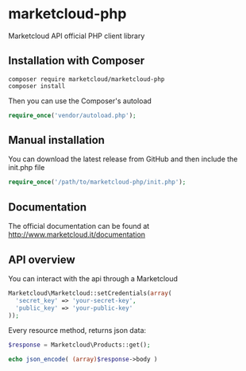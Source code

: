 # marketcloud-php
Marketcloud API official PHP client library

## Installation with Composer
```
composer require marketcloud/marketcloud-php
composer install
```
Then you can use the Composer's autoload
```php
require_once('vendor/autoload.php');
```
## Manual installation
You can download the latest release from GitHub and then include the init.php file
```php
require_once('/path/to/marketcloud-php/init.php');
```
## Documentation
The official documentation can be found at http://www.marketcloud.it/documentation

## API overview
You can interact with the api through a Marketcloud 
```php
Marketcloud\Marketcloud::setCredentials(array(
  'secret_key' => 'your-secret-key',
  'public_key' => 'your-public-key'
));
```
Every resource method, returns json data:
```php
$response = Marketcloud\Products::get();

echo json_encode( (array)$response->body )
```
